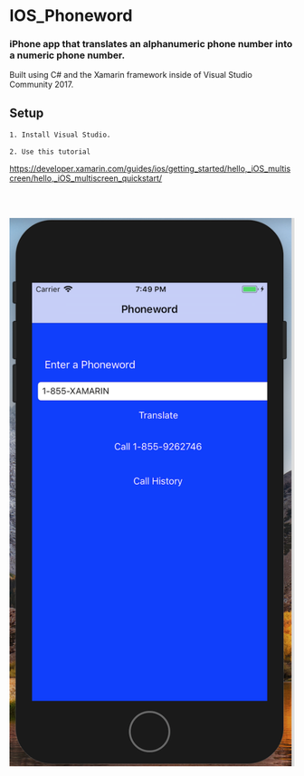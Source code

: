 # IOS_Phoneword

### iPhone app that translates an alphanumeric phone number into a numeric phone number.
Built using C# and the Xamarin framework inside of Visual Studio Community 2017.

## Setup
```
1. Install Visual Studio.
```
```
2. Use this tutorial
```
https://developer.xamarin.com/guides/ios/getting_started/hello,_iOS_multiscreen/hello,_iOS_multiscreen_quickstart/


<br><br>

![Alt text](iPhone_Phoneword.png?raw=true "Title")
